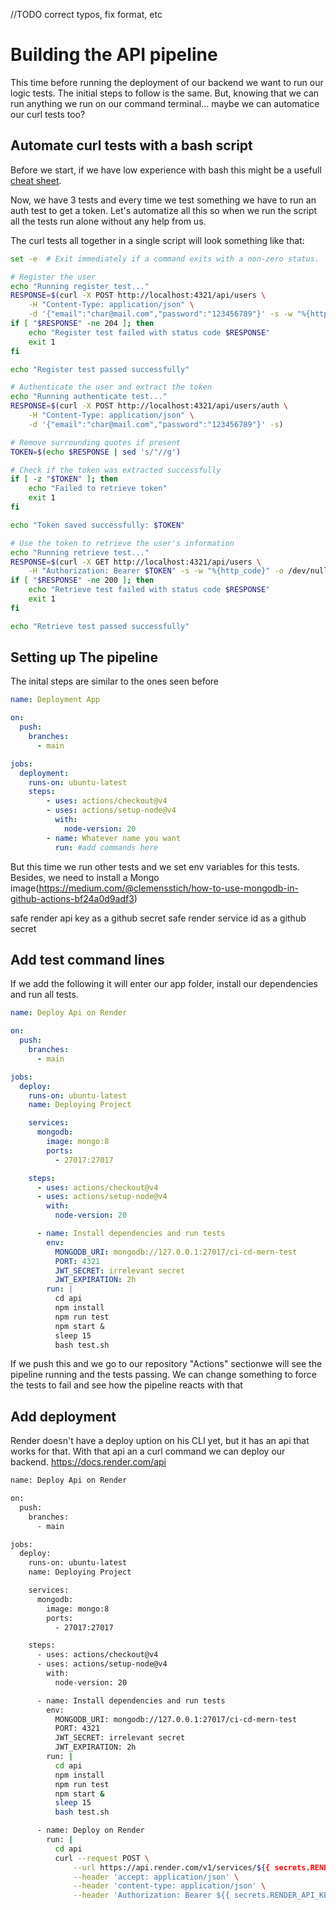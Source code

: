 //TODO correct typos, fix format, etc


# Building the API pipeline

This time before running the deployment of our backend we want to run our logic tests. The initial steps to follow is the same. But, knowing that we can run anything we run on our command terminal... maybe we can automatice our curl tests too?

## Automate curl tests with a bash script

Before we start, if we have low experience with bash this might be a usefull [cheat sheet](https://devhints.io/bash).

Now, we have 3 tests and every time we test something we have to run an auth test to get a token. Let's automatize all this so when we run the script all the tests run alone without any help from us.

The curl tests all together in a single script will look something like that:

```bash
set -e  # Exit immediately if a command exits with a non-zero status.

# Register the user
echo "Running register test..."
RESPONSE=$(curl -X POST http://localhost:4321/api/users \
    -H "Content-Type: application/json" \
    -d '{"email":"char@mail.com","password":"123456789"}' -s -w "%{http_code}" -o /dev/null)
if [ "$RESPONSE" -ne 204 ]; then
    echo "Register test failed with status code $RESPONSE"
    exit 1
fi

echo "Register test passed successfully"

# Authenticate the user and extract the token
echo "Running authenticate test..."
RESPONSE=$(curl -X POST http://localhost:4321/api/users/auth \
    -H "Content-Type: application/json" \
    -d '{"email":"char@mail.com","password":"123456789"}' -s)

# Remove surrounding quotes if present
TOKEN=$(echo $RESPONSE | sed 's/"//g')

# Check if the token was extracted successfully
if [ -z "$TOKEN" ]; then
    echo "Failed to retrieve token"
    exit 1
fi

echo "Token saved successfully: $TOKEN"

# Use the token to retrieve the user's information
echo "Running retrieve test..."
RESPONSE=$(curl -X GET http://localhost:4321/api/users \
    -H "Authorization: Bearer $TOKEN" -s -w "%{http_code}" -o /dev/null)
if [ "$RESPONSE" -ne 200 ]; then
    echo "Retrieve test failed with status code $RESPONSE"
    exit 1
fi

echo "Retrieve test passed successfully"
```

## Setting up The pipeline

The inital steps are similar to the ones seen before

```yml
name: Deployment App

on:
  push:
    branches:
      - main

jobs:
  deployment:
    runs-on: ubuntu-latest
    steps:
        - uses: actions/checkout@v4
        - uses: actions/setup-node@v4
          with:
            node-version: 20
        - name: Whatever name you want
          run: #add commands here

```

But this time we run other tests and we set env variables for this tests. Besides, we need to install a Mongo image(https://medium.com/@clemensstich/how-to-use-mongodb-in-github-actions-bf24a0d9adf3)

safe render api key as a github secret
safe render service id as a github secret

## Add test command lines

If we add the following it will enter our app folder, install our dependencies and run all tests. 

```yml
name: Deploy Api on Render

on:
  push:
    branches:
      - main

jobs:
  deploy:
    runs-on: ubuntu-latest
    name: Deploying Project

    services:
      mongodb:
        image: mongo:8
        ports:
          - 27017:27017

    steps:
      - uses: actions/checkout@v4
      - uses: actions/setup-node@v4
        with:
          node-version: 20

      - name: Install dependencies and run tests
        env:
          MONGODB_URI: mongodb://127.0.0.1:27017/ci-cd-mern-test
          PORT: 4321
          JWT_SECRET: irrelevant secret
          JWT_EXPIRATION: 2h
        run: |
          cd api
          npm install
          npm run test
          npm start &
          sleep 15
          bash test.sh
```

If we push this and we go to our repository "Actions" sectionwe will see the pipeline running and the tests passing. We can change something to force the tests to fail and see how the pipeline reacts with that


## Add deployment

Render doesn't have a deploy uption on his CLI yet, but it has an api that works for that. With that api an a curl command we can deploy our backend. https://docs.render.com/api


```sh
name: Deploy Api on Render

on:
  push:
    branches:
      - main

jobs:
  deploy:
    runs-on: ubuntu-latest
    name: Deploying Project

    services:
      mongodb:
        image: mongo:8
        ports:
          - 27017:27017

    steps:
      - uses: actions/checkout@v4
      - uses: actions/setup-node@v4
        with:
          node-version: 20

      - name: Install dependencies and run tests
        env:
          MONGODB_URI: mongodb://127.0.0.1:27017/ci-cd-mern-test
          PORT: 4321
          JWT_SECRET: irrelevant secret
          JWT_EXPIRATION: 2h
        run: |
          cd api
          npm install
          npm run test
          npm start &
          sleep 15
          bash test.sh

      - name: Deploy on Render
        run: |
          cd api
          curl --request POST \
              --url https://api.render.com/v1/services/${{ secrets.RENDER_SERVICE_ID }}/deploys \
              --header 'accept: application/json' \
              --header 'content-type: application/json' \
              --header 'Authorization: Bearer ${{ secrets.RENDER_API_KEY }}' \
```